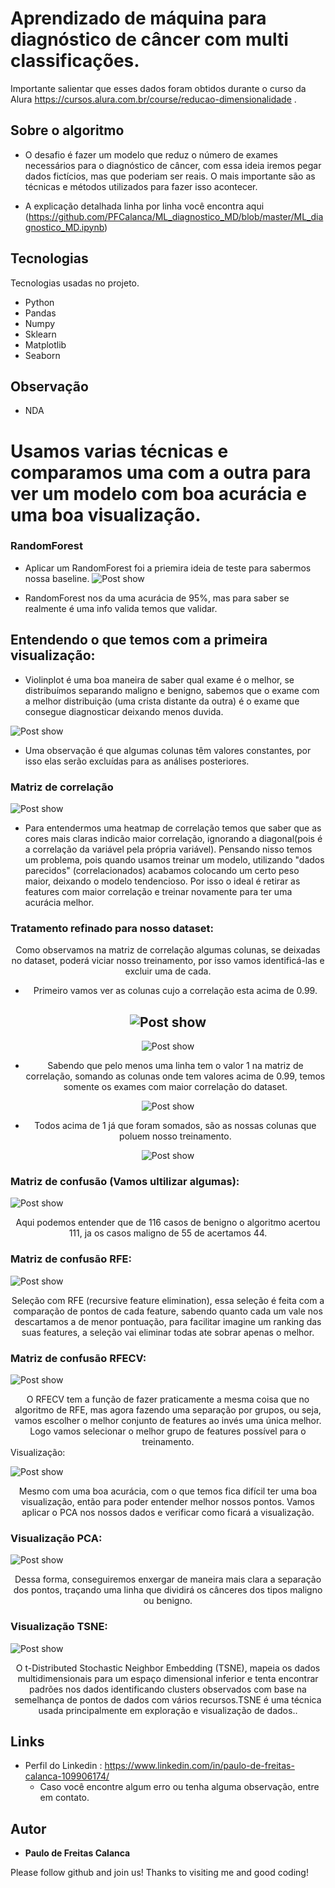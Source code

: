 # Aprendizado de máquina para diagnóstico de câncer com multi classificações.
Importante salientar que esses dados foram obtidos durante o curso da Alura https://cursos.alura.com.br/course/reducao-dimensionalidade .

## Sobre o algoritmo
* O desafio é fazer um modelo que reduz o número de exames necessários para o diagnóstico de câncer, com essa ideia iremos pegar dados fictícios, mas que poderiam ser reais. O mais importante são as técnicas e métodos utilizados para fazer isso acontecer.

* A explicação detalhada linha por linha você encontra aqui (https://github.com/PFCalanca/ML_diagnostico_MD/blob/master/ML_diagnostico_MD.ipynb)



## Tecnologias  

Tecnologias usadas no projeto.

* Python
* Pandas
* Numpy
* Sklearn
* Matplotlib
* Seaborn

## Observação 
* NDA
  
# Usamos varias técnicas e comparamos uma com a outra para ver um modelo com boa acurácia e uma boa visualização.
 ### RandomForest
* Aplicar um RandomForest foi a priemira ideia de teste para sabermos nossa baseline.
![Post show](https://github.com/PFCalanca/ML_diagnostico_MD/blob/master/core/img/rdforest.png)

* RandomForest nos da uma acurácia de 95%, mas para saber se realmente é uma info valida temos que validar.
## Entendendo o que temos com a primeira visualização:
* Violinplot é uma boa maneira de saber qual exame é o melhor, se distribuímos separando maligno e benigno, sabemos que o exame com a melhor distribuição (uma    crista distante da outra) é o exame que consegue diagnosticar deixando menos duvida.

![Post show](https://github.com/PFCalanca/ML_diagnostico_MD/blob/master/core/img/violin.png)

* Uma observação é que algumas colunas têm valores constantes, por isso elas serão excluídas para as análises posteriores.

### Matriz de correlação
![Post show](https://github.com/PFCalanca/ML_diagnostico_MD/blob/master/core/img/heatmap.png)
* Para entendermos uma heatmap de correlação temos que saber que as cores mais claras indicão maior correlação, ignorando a diagonal(pois é a correlação da variável pela própria variável). Pensando nisso temos um problema, pois quando usamos treinar um modelo, utilizando "dados parecidos" (correlacionados) acabamos colocando um certo peso maior, deixando o modelo tendencioso. Por isso o ideal é retirar as features com maior correlação e treinar novamente para ter uma acurácia melhor.

### Tratamento refinado para nosso dataset: 
  
<center>  Como observamos na matriz de correlação algumas colunas, se deixadas no dataset, poderá viciar nosso treinamento, por isso vamos identificá-las e excluir uma de cada.
  
  * Primeiro vamos ver as colunas cujo a correlação esta acima de 0.99.
 
 ![Post show](https://github.com/PFCalanca/ML_diagnostico_MD/blob/master/core/img/tratamento1.png) 
  ---
 ![Post show](https://github.com/PFCalanca/ML_diagnostico_MD/blob/master/core/img/tratamento2.png)
  
  
  * Sabendo que pelo menos uma linha tem o valor 1 na matriz de correlação, somando as colunas onde tem valores acima de 0.99, temos somente os exames com maior correlação do dataset.
 
 ![Post show](https://github.com/PFCalanca/ML_diagnostico_MD/blob/master/core/img/tratamento3.png) 
  
  * Todos acima de 1 já que foram somados, são as nossas colunas que poluem nosso treinamento.
 
  ![Post show](https://github.com/PFCalanca/ML_diagnostico_MD/blob/master/core/img/tratamento4.png) 

</center>

### Matriz de confusão (Vamos ultilizar algumas): 

![Post show](https://github.com/PFCalanca/ML_diagnostico_MD/blob/master/core/img/k_best_con.png)

<center> Aqui podemos entender que de 116 casos de benigno o algoritmo acertou 111, ja os casos maligno de 55 de acertamos 44. </center>

### Matriz de confusão RFE: 

![Post show](https://github.com/PFCalanca/ML_diagnostico_MD/blob/master/core/img/RFE_conf.png)
<center> Seleção com RFE (recursive feature elimination), essa seleção é feita com a comparação de pontos de cada feature, sabendo quanto cada um vale nos descartamos a de menor pontuação, para facilitar imagine um ranking das suas features, a seleção vai eliminar todas ate sobrar apenas o melhor. </center>

### Matriz de confusão RFECV: 

![Post show](https://github.com/PFCalanca/ML_diagnostico_MD/blob/master/core/img/RFECV_conf.png)
<center> O RFECV tem a função de fazer praticamente a mesma coisa que no algoritmo de RFE, mas agora fazendo uma separação por grupos, ou seja, vamos escolher o melhor conjunto de features ao invés uma única melhor. Logo vamos selecionar o melhor grupo de features possível para o treinamento. </center

### Visualização: 

![Post show](https://github.com/PFCalanca/ML_diagnostico_MD/blob/master/core/img/sns_wpca.png)
<center> Mesmo com uma boa acurácia, com o que temos fica difícil ter uma boa visualização, então para poder entender melhor nossos pontos. Vamos aplicar o PCA nos nossos dados e verificar como ficará a visualização. </center>

### Visualização PCA:
![Post show](https://github.com/PFCalanca/ML_diagnostico_MD/blob/master/core/img/PCA.png)
<center> Dessa forma, conseguiremos enxergar de maneira mais clara a separação dos pontos, traçando uma linha que dividirá os cânceres dos tipos maligno ou benigno. </center>

### Visualização TSNE:
![Post show](https://github.com/PFCalanca/ML_diagnostico_MD/blob/master/core/img/TSNE.png)
<center> O t-Distributed Stochastic Neighbor Embedding (TSNE), mapeia os dados multidimensionais para um espaço dimensional inferior e tenta encontrar padrões nos dados identificando clusters observados com base na semelhança de pontos de dados com vários recursos.TSNE é uma técnica usada principalmente em exploração e visualização de dados.. </center>

## Links
  - Perfil do Linkedin : https://www.linkedin.com/in/paulo-de-freitas-calanca-109906174/
    - Caso você encontre algum erro ou tenha alguma observação, entre em contato.


  ## Autor

  * **Paulo de Freitas Calanca** 

  Please follow github and join us!
  Thanks to visiting me and good coding!
